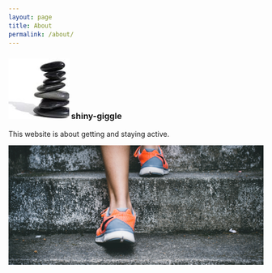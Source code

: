 ```yaml
---
layout: page
title: About
permalink: /about/
---
```



### ![pebbles](chiro.londonlogo.jpeg)  shiny-giggle

This website is about getting and staying active.

![getting-and-staying-active](/assets/upsteps.png)
